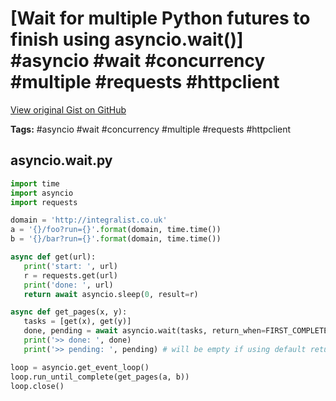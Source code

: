 # [Wait for multiple Python futures to finish using asyncio.wait()] #asyncio #wait #concurrency #multiple #requests #httpclient

[View original Gist on GitHub](https://gist.github.com/Integralist/d0732065f2d230d5e715bc186546bf90)

**Tags:** #asyncio #wait #concurrency #multiple #requests #httpclient

## asyncio.wait.py

```python
import time
import asyncio
import requests

domain = 'http://integralist.co.uk'
a = '{}/foo?run={}'.format(domain, time.time())
b = '{}/bar?run={}'.format(domain, time.time())

async def get(url):
   print('start: ', url)
   r = requests.get(url)
   print('done: ', url)
   return await asyncio.sleep(0, result=r)

async def get_pages(x, y):
   tasks = [get(x), get(y)]
   done, pending = await asyncio.wait(tasks, return_when=FIRST_COMPLETED) # also FIRST_EXCEPTION and ALL_COMPLETED (default)
   print('>> done: ', done)
   print('>> pending: ', pending) # will be empty if using default return_when setting

loop = asyncio.get_event_loop()
loop.run_until_complete(get_pages(a, b))
loop.close()
```

